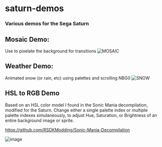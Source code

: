 # saturn-demos
### Various demos for the Sega Saturn
## Mosaic Demo:
Use to pixelate the background for transitions
![MOSAIC](https://github.com/bimmerlabs/saturn-demos/assets/28711621/93c0b708-6192-443e-9ee3-988c0c9b5cfa)
## Weather Demo:
Animated snow (or rain, etc) using palettes and scrolling NBG0
![SNOW](https://github.com/bimmerlabs/saturn-demos/assets/28711621/d6fd4686-5214-4d73-94f8-5a8965c660c3)
## HSL to RGB Demo
Based on an HSL color model I found in the Sonic Mania decompilation, modified for the Saturn.  Change either a single palette index or multiple palette indexes simulaneously, to adjust Hue, Saturation, or Brightness of an entire background image or sprite.

https://github.com/RSDKModding/Sonic-Mania-Decompilation

![image](https://github.com/user-attachments/assets/dd9d320d-1fc2-4663-ab36-07a194e4af45)
